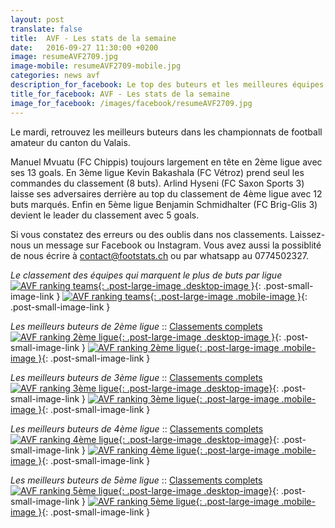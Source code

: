 ```yaml
---
layout: post
translate: false
title:  AVF - Les stats de la semaine
date:   2016-09-27 11:30:00 +0200
image: resumeAVF2709.jpg
image-mobile: resumeAVF2709-mobile.jpg
categories: news avf
description_for_facebook: Le top des buteurs et les meilleures équipes dans le canton du Valais.
title_for_facebook: AVF - Les stats de la semaine
image_for_facebook: /images/facebook/resumeAVF2709.jpg
---
```

Le mardi, retrouvez les meilleurs buteurs dans les championnats de football amateur du canton du Valais.

Manuel Mvuatu (FC Chippis) toujours largement en tête en 2ème ligue avec ses 13 goals. En 3ème ligue Kevin Bakashala (FC Vétroz) prend seul les commandes du classement (8 buts). Arlind Hyseni (FC Saxon Sports 3) laisse ses adversaires derrière au top du classement de 4ème ligue avec 12 buts marqués. Enfin en 5ème ligue Benjamin Schmidhalter (FC Brig-Glis 3) devient le leader du classement avec 5 goals.

Si vous constatez des erreurs ou des oublis dans nos classements. Laissez-nous un message sur Facebook ou Instagram. Vous avez aussi la possiblité de nous écrire à contact@footstats.ch ou par whatsapp au 0774502327.

_Le classement des équipes qui marquent le plus de buts par ligue_
[![AVF ranking teams]({{site.url}}/images/posts/rankings/resumeAVFA2709.jpg){: .post-large-image .desktop-image }]({{site.url}}/images/posts/rankings/resumeAVFA2709.jpg){: .post-small-image-link }
[![AVF ranking teams]({{site.url}}/images/posts/rankings/resumeAVFA2709-mobile.jpg){: .post-large-image .mobile-image }]({{site.url}}/images/posts/rankings/resumeAVFA2709-mobile.jpg){: .post-small-image-link }

_Les meilleurs buteurs de 2ème ligue_ :: [Classements complets]({{site.url}}/avf/2eme-ligue)
[![AVF ranking 2ème ligue]({{site.url}}/images/posts/rankings/resumeAVF22709.jpg){: .post-large-image .desktop-image }]({{site.url}}/images/posts/rankings/resumeAVF22709.jpg){: .post-small-image-link }
[![AVF ranking 2ème ligue]({{site.url}}/images/posts/rankings/resumeAVF22709-mobile.jpg){: .post-large-image .mobile-image }]({{site.url}}/images/posts/rankings/resumeAVF22709-mobile.jpg){: .post-small-image-link }

_Les meilleurs buteurs de 3ème ligue_ :: [Classements complets]({{site.url}}/avf/2eme-ligue)
[![AVF ranking 3ème ligue]({{site.url}}/images/posts/rankings/resumeAVF32709.jpg){: .post-large-image .desktop-image}]({{site.url}}/images/posts/rankings/resumeAVF32709.jpg){: .post-small-image-link }
[![AVF ranking 3ème ligue]({{site.url}}/images/posts/rankings/resumeAVF32709-mobile.jpg){: .post-large-image .mobile-image }]({{site.url}}/images/posts/rankings/resumeAVF32709-mobile.jpg){: .post-small-image-link }

_Les meilleurs buteurs de 4ème ligue_ :: [Classements complets]({{site.url}}/avf/2eme-ligue)
[![AVF ranking 4ème ligue]({{site.url}}/images/posts/rankings/resumeAVF42709.jpg){: .post-large-image .desktop-image}]({{site.url}}/images/posts/rankings/resumeAVF42709.jpg){: .post-small-image-link }
[![AVF ranking 4ème ligue]({{site.url}}/images/posts/rankings/resumeAVF42709-mobile.jpg){: .post-large-image .mobile-image }]({{site.url}}/images/posts/rankings/resumeAVF42709-mobile.jpg){: .post-small-image-link }

_Les meilleurs buteurs de 5ème ligue_ :: [Classements complets]({{site.url}}/avf/2eme-ligue)
[![AVF ranking 5ème ligue]({{site.url}}/images/posts/rankings/resumeAVF52709.jpg){: .post-large-image .desktop-image}]({{site.url}}/images/posts/rankings/resumeAVF52709.jpg){: .post-small-image-link }
[![AVF ranking 5ème ligue]({{site.url}}/images/posts/rankings/resumeAVF52709-mobile.jpg){: .post-large-image .mobile-image }]({{site.url}}/images/posts/rankings/resumeAVF52709-mobile.jpg){: .post-small-image-link }